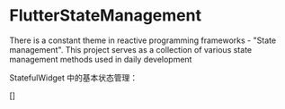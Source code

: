 # FlutterStateManagement
There is a constant theme in reactive programming frameworks - "State management". This project serves as a collection of various state management methods used in daily development

StatefulWidget 中的基本状态管理：

[StatefulWidget 状态管理]: /stateful_widget/README.md

[]
